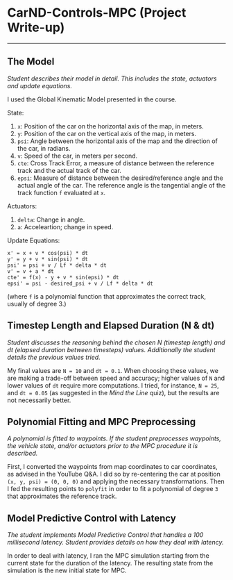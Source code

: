 # CarND-Controls-MPC (Project Write-up)
---

## The Model
*Student describes their model in detail. This includes the state, actuators and update equations.*

I used the Global Kinematic Model presented in the course.

State:

  1. `x`: Position of the car on the horizontal axis of the map, in meters.
  2. `y`: Position of the car on the vertical axis of the map, in meters.
  3. `psi`: Angle between the horizontal axis of the map and the direction of the car, in radians.
  4. `v`: Speed of the car, in meters per second.
  5. `cte`: Cross Track Error, a measure of distance between the reference track and the actual track of the car.
  6. `epsi`: Measure of distance between the desired/reference angle and the actual angle of the car. The reference angle is the tangential angle of the track function `f` evaluated at `x`.

Actuators:

  1. `delta`: Change in angle.
  2. `a`: Acceleartion; change in speed.

Update Equations:
```
x' = x + v * cos(psi) * dt
y' = y + v * sin(psi) * dt
psi' = psi + v / Lf * delta * dt
v' = v + a * dt
cte' = f(x) - y + v * sin(epsi) * dt
epsi' = psi - desired_psi + v / Lf * delta * dt
```
(where `f` is a polynomial function that approximates the correct track, usually of degree 3.)

## Timestep Length and Elapsed Duration (N & dt)
*Student discusses the reasoning behind the chosen N (timestep length) and dt (elapsed duration between timesteps) values. Additionally the student details the previous values tried.*

My final values are `N = 10` and `dt = 0.1`. When choosing these values, we are making a trade-off between speed and accuracy; higher values of `N` and lower values of `dt` require more computations. I tried, for instance, `N = 25`, and `dt = 0.05` (as suggested in the *Mind the Line* quiz), but the results are not necessarily better.

## Polynomial Fitting and MPC Preprocessing
*A polynomial is fitted to waypoints. If the student preprocesses waypoints, the vehicle state, and/or actuators prior to the MPC procedure it is described.*

First, I converted the waypoints from map coordinates to car coordinates, as advised in the YouTube Q&A. I did so by re-centering the car at position `(x, y, psi) = (0, 0, 0)` and applying the necessary transformations. Then I fed the resulting points to `polyfit` in order to fit a polynomial of degree `3` that approximates the reference track.

## Model Predictive Control with Latency
*The student implements Model Predictive Control that handles a 100 millisecond latency. Student provides details on how they deal with latency.*

In order to deal with latency, I ran the MPC simulation starting from the current state for the duration of the latency. The resulting state from the simulation is the new initial state for MPC.